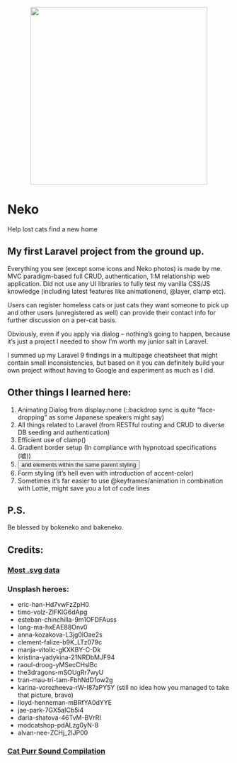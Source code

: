 <p align="center"><a href="https://laravel.com" target="_blank"><img src="https://raw.githubusercontent.com/laravel/art/master/logo-lockup/5%20SVG/2%20CMYK/1%20Full%20Color/laravel-logolockup-cmyk-red.svg" width="400"></a></p>

# Neko
Help lost cats find a new home

## My first Laravel project from the ground up. 

Everything you see (except some icons and Neko photos) is made by me. MVC paradigm-based full CRUD, authentication, 1:M relationship web application. Did not use any UI libraries to fully test my vanilla CSS/JS knowledge (including latest features like animationend, @layer, clamp etc). 

Users can register homeless cats or just cats they want someone to pick up and other users (unregistered as well) can provide their contact info for further discussion on a per-cat basis. 

Obviously, even if you apply via dialog – nothing’s going to happen, because it’s just a project I needed to show I’m worth my junior salt in Laravel.

I summed up my Laravel 9 findings in a multipage cheatsheet that might contain small inconsistencies, but based on it you can definitely build your own project without having to Google and experiment as much as I did.  

## Other things I learned here: 
1. Animating Dialog from display:none (::backdrop sync is quite “face-dropping” as some Japanese speakers might say)
2. All things related to Laravel (from RESTful routing and CRUD to diverse DB seeding and authentication)
3. Efficient use of clamp()
4. Gradient border setup (In compliance with hypnotoad specifications (嘘))
5. <button> and <a> elements within the same parent styling
6. Form styling (it’s hell even with introduction of accent-color)
7. Sometimes it’s far easier to use @keyframes/animation in combination with Lottie, might save you a lot of code lines
 
## P.S.
Be blessed by bokeneko and bakeneko.

## Credits:
### [Most .svg data](https://blade-ui-kit.com/blade-icons)

### Unsplash heroes:
- eric-han-Hd7vwFzZpH0
- timo-volz-ZlFKIG6dApg
- esteban-chinchilla-9m1OFDFAuss
- long-ma-hxEAE88Onv0
- anna-kozakova-L3jg0lOae2s
- clement-falize-b9K_LTz079c
- manja-vitolic-gKXKBY-C-Dk
- kristina-yadykina-21NRDbMJF94
- raoul-droog-yMSecCHsIBc
- the3dragons-mSOUgRr7wyU
- tran-mau-tri-tam-FbhNdD1ow2g
- karina-vorozheeva-rW-I87aPY5Y (still no idea how you managed to take that picture, bravo)
- lloyd-henneman-mBRfYA0dYYE
- jae-park-7GX5aICb5i4
- daria-shatova-46TvM-BVrRI
- modcatshop-pdALzg0yN-8
- alvan-nee-ZCHj_2lJP00

### [Cat Purr Sound Compilation](https://www.youtube.com/watch?v=joilTJ7f8KY)


